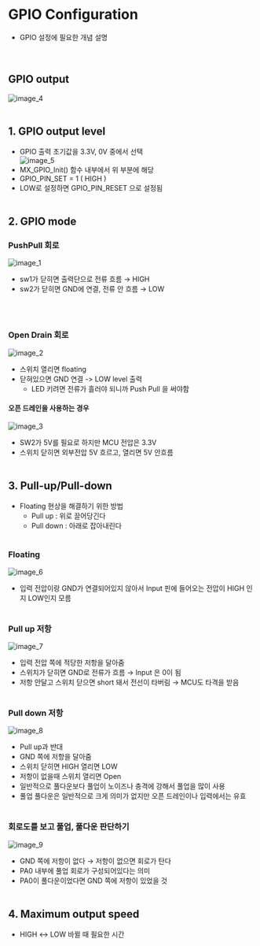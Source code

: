 # GPIO Configuration 
* GPIO 설정에 필요한 개념 설명   
<br></br>
## GPIO output
![image_4](https://user-images.githubusercontent.com/130421694/233956709-ce00457a-9fb5-4884-bdd2-7fad2a236953.png)
<br></br>
## 1. GPIO output level
* GPIO 출력 초기값을 3.3V, 0V 중에서 선택   
![image_5](https://user-images.githubusercontent.com/130421694/233958053-5e6490e1-5e3d-4e34-aca9-a587ae68d265.png)
* MX_GPIO_Init() 함수 내부에서 위 부분에 해당
* GPIO_PIN_SET = 1 ( HIGH )
* LOW로 설정하면 GPIO_PIN_RESET 으로 설정됨
<br></br>
## 2. GPIO mode

### PushPull 회로   
![image_1](https://user-images.githubusercontent.com/130421694/233959292-9f7c428c-e2b8-4a7f-a484-9d75a2982a1a.png)
* sw1가 닫히면 출력단으로 전류 흐름 → HIGH
* sw2가 닫히면 GND에 연결, 전류 안 흐름 → LOW   

<br></br>
### Open Drain 회로   
![image_2](https://user-images.githubusercontent.com/130421694/233959403-1b28f286-9de9-4aef-8b56-e262e5b1963e.png)
* 스위치 열리면 floating
* 닫혀있으면 GND 연결 -> LOW level 출력
	+ LED 키려면 전류가 흘러야 되니까 Push Pull 을 써야함

#### 오픈 드레인을 사용하는 경우   
![image_3](https://user-images.githubusercontent.com/130421694/233959418-1a65dbdc-9bcf-419c-90ec-940c9bc118ba.png)

* SW2가 5V를 필요로 하지만 MCU 전압은 3.3V
* 스위치 닫히면 외부전압 5V 흐르고, 열리면 5V 안흐름
<br></br>
## 3. Pull-up/Pull-down
* Floating 현상을 해결하기 위한 방법
	+ Pull up : 위로 끌어당긴다
	+ Pull down : 아래로 잡아내린다
<br></br>
### Floating
![image_6](https://user-images.githubusercontent.com/130421694/233963309-46e4e77e-52e7-4ea2-87c1-effd2728dfbb.png)

* 입력 전압이랑 GND가 연결되어있지 않아서 Input 핀에 들어오는 전압이 HIGH 인지 LOW인지 모름
<br></br>
### Pull up 저항
![image_7](https://user-images.githubusercontent.com/130421694/233967088-5f5bf546-08be-49b7-ab44-b902243d5673.png)


* 입력 전압 쪽에 적당한 저항을 달아줌
* 스위치가 닫히면 GND로 전류가 흐름 → Input 은 0이 됨
* 저항 안달고 스위치 닫으면 short 돼서 전선이 타버림 → MCU도 타격을 받음
<br></br>
### Pull down 저항
![image_8](https://user-images.githubusercontent.com/130421694/233967113-5679b962-6ebe-4a68-bff9-c70f2d67bfed.png)
* Pull up과 반대
* GND 쪽에 저항을 달아줌
* 스위치 닫히면 HIGH 열리면 LOW
* 저항이 없을때 스위치 열리면 Open
* 일반적으로 풀다운보다 풀업이 노이즈나 충격에 강해서 풀업을 많이 사용
* 풀업 풀다운은 일반적으로 크게 의미가 없지만 오픈 드레인이나 입력에서는 유효
<br></br>
### 회로도를 보고 풀업, 풀다운 판단하기
![image_9](https://user-images.githubusercontent.com/130421694/233968335-c830bdb8-382c-4989-a663-ffaa03228d65.png)
* GND 쪽에 저항이 없다 → 저항이 없으면 회로가 탄다
* PA0 내부에 풀업 회로가 구성되어있다는 의미
* PA0이 풀다운이었다면 GND 쪽에 저항이 있었을 것
<br></br>
## 4. Maximum output speed
* HIGH ↔ LOW 바뀔 때 필요한 시간
